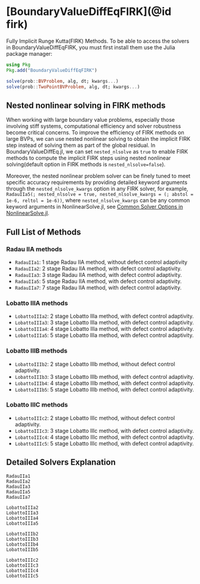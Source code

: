 # [BoundaryValueDiffEqFIRK](@id firk)

Fully Implicit Runge Kutta(FIRK) Methods. To be able to access the solvers in BoundaryValueDiffEqFIRK, you must first install them use the Julia package manager:

```julia
using Pkg
Pkg.add("BoundaryValueDiffEqFIRK")
```

```julia
solve(prob::BVProblem, alg, dt; kwargs...)
solve(prob::TwoPointBVProblem, alg, dt; kwargs...)
```

## Nested nonlinear solving in FIRK methods

When working with large boundary value problems, especially those involving stiff systems, computational efficiency and solver robustness become critical concerns. To improve the efficiency of FIRK methods on large BVPs, we can use nested nonlinear solving to obtain the implicit FIRK step instead of solving them as part of the global residual. In BoundaryValueDiffEq.jl, we can set `nested_nlsolve` as `true` to enable FIRK methods to compute the implicit FIRK steps using nested nonlinear solving(default option in FIRK methods is `nested_nlsolve=false`).

Moreover, the nested nonlinear problem solver can be finely tuned to meet specific accuracy requirements by providing detailed keyword arguments through the `nested_nlsolve_kwargs` option in any FIRK solver, for example, `RadauIIa5(; nested_nlsolve = true, nested_nlsolve_kwargs = (; abstol = 1e-6, reltol = 1e-6))`, where `nested_nlsolve_kwargs` can be any common keyword arguments in NonlinearSolve.jl, see [Common Solver Options in NonlinearSolve.jl](https://docs.sciml.ai/NonlinearSolve/stable/basics/solve/).

## Full List of Methods

### Radau IIA methods

  - `RadauIIa1`: 1 stage Radau IIA method, without defect control adaptivity
  - `RadauIIa2`: 2 stage Radau IIA method, with defect control adaptivity.
  - `RadauIIa3`: 3 stage Radau IIA method, with defect control adaptivity.
  - `RadauIIa5`: 5 stage Radau IIA method, with defect control adaptivity.
  - `RadauIIa7`: 7 stage Radau IIA method, with defect control adaptivity.

### Lobatto IIIA methods

  - `LobattoIIIa2`: 2 stage Lobatto IIIa method, with defect control adaptivity.
  - `LobattoIIIa3`: 3 stage Lobatto IIIa method, with defect control adaptivity.
  - `LobattoIIIa4`: 4 stage Lobatto IIIa method, with defect control adaptivity.
  - `LobattoIIIa5`: 5 stage Lobatto IIIa method, with defect control adaptivity.

### Lobatto IIIB methods

  - `LobattoIIIb2`: 2 stage Lobatto IIIb method, without defect control adaptivity.
  - `LobattoIIIb3`: 3 stage Lobatto IIIb method, with defect control adaptivity.
  - `LobattoIIIb4`: 4 stage Lobatto IIIb method, with defect control adaptivity.
  - `LobattoIIIb5`: 5 stage Lobatto IIIb method, with defect control adaptivity.

### Lobatto IIIC methods

  - `LobattoIIIc2`: 2 stage Lobatto IIIc method, without defect control adaptivity.
  - `LobattoIIIc3`: 3 stage Lobatto IIIc method, with defect control adaptivity.
  - `LobattoIIIc4`: 4 stage Lobatto IIIc method, with defect control adaptivity.
  - `LobattoIIIc5`: 5 stage Lobatto IIIc method, with defect control adaptivity.

## Detailed Solvers Explanation

```@docs
RadauIIa1
RadauIIa2
RadauIIa3
RadauIIa5
RadauIIa7
```

```@docs
LobattoIIIa2
LobattoIIIa3
LobattoIIIa4
LobattoIIIa5
```

```@docs
LobattoIIIb2
LobattoIIIb3
LobattoIIIb4
LobattoIIIb5
```

```@docs
LobattoIIIc2
LobattoIIIc3
LobattoIIIc4
LobattoIIIc5
```
